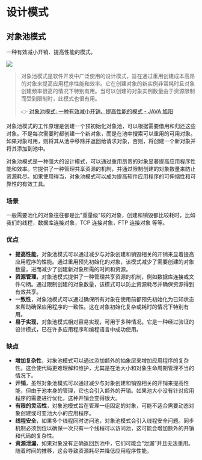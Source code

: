 # 设计模式

## 对象池模式

一种有效减小开销、提高性能的模式。

![](https://mmbiz.qpic.cn/mmbiz_png/oH5VKTC5sLjrM0q17P0wwC6akIfLadmicvrFSkhozeSdjJFQln0cfIutWILs9RBG0VcbIk9Ljk7c4dMj46ZRTgg/640?wx_fmt=png&tp=webp&wxfrom=5&wx_lazy=1&wx_co=1)

> 对象池模式是软件开发中广泛使用的设计模式，旨在通过重用创建成本高昂的对象来提高应用程序性能和效率。它在创建对象的新实例非常耗时且对象创建频率很高的情况下特别有用。当可以创建的对象实例数量由于资源限制而受到限制时，此模式也很有用。
>
> 👉 [对象池模式: 一种有效减小开销、提高性能的模式 - JAVA 旭阳 ](https://mp.weixin.qq.com/s/AYUAngzuPXDXygbCxdrxzA)

对象池模式的工作原理是创建一个预初始化对象池，可以根据需要借用和归还这些对象。不是每次需要时都创建一个新对象，而是在池中搜索可以重用的可用对象。如果对象可用，则将其从池中移除并返回给请求对象，否则，将创建一个新对象并将其添加到池中。

对象池模式是一种强大的设计模式，可以通过重用昂贵的对象显著提高应用程序性能和效率。它提供了一种管理共享资源的机制，并通过限制创建的对象数量来防止资源耗尽。如果使用得当，对象池模式可以成为提高软件应用程序的可伸缩性和可靠性的有效工具。

### 场景

一般需要池化的对象往往都是比"重量级"较的对象，创建和销毁都比较耗时，比如我们的线程，数据库连接对象，TCP 连接对象，FTP 连接对象 等等。

### 优点

- **提高性能**，对象池模式可以通过减少与对象创建和销毁相关的开销来显着提高应用程序的性能。通过重用预先初始化的对象，该模式减少了需要创建的对象数量，进而减少了创建新对象所需的时间和资源。
- **资源管理**，对象池模式提供了一种管理共享资源的机制，例如数据库连接或文件句柄。通过限制创建的对象数量，该模式可以防止资源耗尽并确保资源得到有效共享。
- **一致性**，对象池模式可以通过确保所有对象在使用前都预先初始化为已知状态来帮助确保应用程序的一致性。这在对象初始化复杂或耗时的情况下特别有用。
- **易于实现**，对象池模式相对容易实现，可用于多种情况。它是一种经过验证的设计模式，已在许多应用程序和编程语言中成功使用。

### 缺点

- **增加复杂性**，对象池模式可以通过添加额外的抽象层来增加应用程序的复杂性。这会使代码更难理解和维护，尤其是在池大小和对象生命周期管理不当的情况下。
- **开销**，虽然对象池模式可以通过减少与对象创建和销毁相关的开销来提高性能，但由于池本身的管理，它也会引入额外的开销。如果池大小没有针对应用程序的需要进行优化，这种开销会变得很大。
- **有限的灵活性**，对象池模式旨在管理一组固定的对象，可能不适合需要动态对象创建或可变池大小的应用程序。
- **线程安全**，如果多个线程同时访问池，对象池模式会引入线程安全问题。同步机制必须到位以确保一次只有一个线程可以访问池，这可能会增加额外的开销和代码的复杂性。
- **资源泄漏**，如果对象没有正确返回到池中，它们可能会“泄漏”并且无法重用。随着时间的推移，这会导致资源耗尽并降低应用程序性能。
